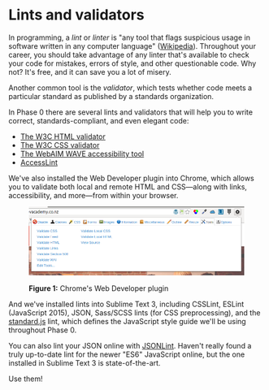 # Lints and validators

In programming, a *lint* or *linter* is "any tool that flags suspicious usage in software written in any computer language" ([Wikipedia](https://en.wikipedia.org/wiki/Lint_%28software%29)). Throughout your career, you should take advantage of any linter that's available to check your code for mistakes, errors of style, and other questionable code. Why not? It's free, and it can save you a lot of misery.

Another common tool is the *validator*, which tests whether code meets a particular standard as published by a standards organization.

In Phase 0 there are several lints and validators that will help you to write correct, standards-compliant, and even elegant code:

- [The W3C HTML validator](https://validator.w3.org/#validate_by_input)
- [The W3C CSS validator](https://jigsaw.w3.org/css-validator/#validate_by_input)
- [The WebAIM WAVE accessibility tool](http://wave.webaim.org/)
- [AccessLint](http://accesslint.com/)

We've also installed the Web Developer plugin into Chrome, which allows you to validate both local and remote HTML and CSS&mdash;along with links, accessibility, and more&mdash;from within your browser.

<figure>
  <img src="../../images/web-developer-tools.png" alt="Web Developer plugin"><br>
  <figcaption>
    <p><strong>Figure 1:</strong> Chrome's Web Developer plugin</p>
  </figcaption>
</figure>

And we've installed lints into Sublime Text 3, including CSSLint, ESLint (JavaScript 2015), JSON, Sass/SCSS lints (for CSS preprocessing), and the [standard.js](http://standardjs.com/rules.html) lint, which defines the JavaScript style guide we'll be using throughout Phase 0.

You can also lint your JSON online with [JSONLint](http://jsonlint.com/). Haven't really found a truly up-to-date lint for the newer "ES6" JavaScript online, but the one installed in Sublime Text 3 is state-of-the-art.

Use them!
